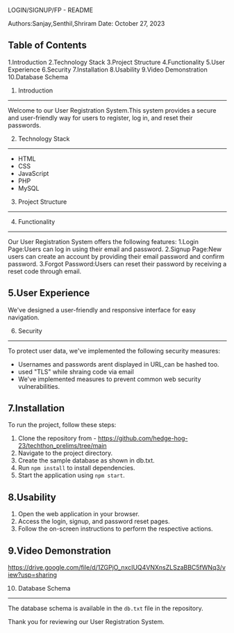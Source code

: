 LOGIN/SIGNUP/FP - README

Authors:Sanjay,Senthil,Shriram
Date: October 27, 2023

Table of Contents
-----------------
1.Introduction
2.Technology Stack
3.Project Structure
4.Functionality
5.User Experience
6.Security
7.Installation
8.Usability
9.Video Demonstration
10.Database Schema


1. Introduction
---------------
Welcome to our User Registration System.This system provides a secure and user-friendly way for users to register, log in, and reset their passwords.

2. Technology Stack
--------------------
- HTML
- CSS
- JavaScript
- PHP
- MySQL

3. Project Structure
--------------------


4. Functionality
----------------
Our User Registration System offers the following features:
1.Login Page:Users can log in using their email and password.
2.Signup Page:New users can create an account by providing their email password and confirm password.
3.Forgot Password:Users can reset their password by receiving a reset code	 through email.

5.User Experience
------------------
We've designed a user-friendly and responsive interface for easy navigation.


6. Security
-----------
To protect user data, we've implemented the following security measures:
- Usernames and passwords arent displayed in URL,can be hashed too.
- used "TLS" while shraing code via email 
- We've implemented measures to prevent common web security vulnerabilities.

7.Installation
---------------
To run the project, follow these steps:
1. Clone the repository from - https://github.com/hedge-hog-23/techthon_prelims/tree/main
2. Navigate to the project directory.
3. Create the sample database as shown in db.txt.
4. Run `npm install` to install dependencies.
5. Start the application using `npm start`.

8.Usability
--------
1. Open the web application in your browser.
2. Access the login, signup, and password reset pages.
3. Follow the on-screen instructions to perform the respective actions.

9.Video Demonstration
-----------------------
https://drive.google.com/file/d/1ZGPjO_nxcIUQ4VNXnsZLSzaBBC5fWNq3/view?usp=sharing

10. Database Schema
-------------------
The database schema is available in the `db.txt` file in the repository.

Thank you for reviewing our User Registration System.

